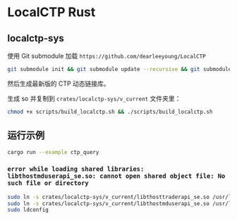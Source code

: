 # LocalCTP Rust

## localctp-sys

使用 Git submodule 加载 `https://github.com/dearleeyoung/LocalCTP`

```sh
git submodule init && git submodule update --recursive && git submodule update --remote
```

然后生成最新版的 CTP 动态链接库。

生成 so 并复制到 `crates/localctp-sys/v_current` 文件夹里：

```sh
chmod +x scripts/build_localctp.sh && ./scripts/build_localctp.sh
```

## 运行示例

```sh
cargo run --example ctp_query
```

### `error while loading shared libraries: libthostmduserapi_se.so: cannot open shared object file: No such file or directory`

```sh
sudo ln -s crates/localctp-sys/v_current/libthosttraderapi_se.so /usr/local/lib/
sudo ln -s crates/localctp-sys/v_current/libthostmduserapi_se.so /usr/local/lib/
sudo ldconfig
```
